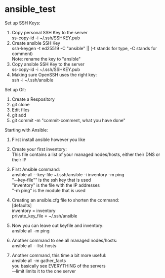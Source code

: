 # ansible_test

Set up SSH Keys:

1. Copy personal SSH Key to the server<br>
    ss-copy-id -i ~/.ssh/SSHKEY.pub <SERVER-IP><br>
2. Create ansible SSH Key<br>
    ssh-keygen -t ed25519 -C "ansible" || (-t stands for type, -C stands for comment)<br>
    Note: rename the key to "ansible"<br>
3. Copy ansible SSH Key to the server<br>
    ss-copy-id -i ~/.ssh/SSHKEY.pub <SERVER-IP><br>
4. Making sure OpenSSH uses the right key:<br>
    ssh -i ~/.ssh/ansible <SERVER-UP><br>

Set up Git:

1. Create a Respository
2. git clone <Git-Link>
3. Edit files
4. git add <Edited File>
5. git commit -m "commit-comment, what you have done"

Starting with Ansible:

1. First install ansible however you like
2. Create your first inventory:<br>
    This file contains a list of your managed nodes/hosts, either their DNS or their IP

3. First Ansible command:<br>
    ansible all --key-file ~/.ssh/ansible -i inventory -m ping<br>
        "--key-file"" is the ssh key that is used<br>
        "inventory" is the file with the IP addresses<br>
        "-m ping" is the module that is used
4. Creating an ansible.cfg file to shorten the command:<br>
    [defaults]<br>
    inventory = inventory<br>
    private_key_file = ~/.ssh/ansible
5. Now you can leave out keyfile and inventory:<br>
    ansible all -m ping
6. Another command to see all managed nodes/hosts:<br>
    ansible all --list-hosts
7. Another command, this time a bit more useful:<br>
    ansible all -m gather_facts<br>
        you basically see EVERYTHING of the servers<br>
        --limit <IP-ADDRESS> limits it to the one server





